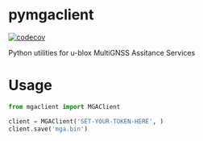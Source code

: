 # pymgaclient
[![codecov](https://codecov.io/gh/key/pymgaclient/branch/master/graph/badge.svg)](https://codecov.io/gh/key/pymgaclient)

Python utilities for u-blox MultiGNSS Assitance Services


# Usage

```python
from mgaclient import MGAClient

client = MGAClient('SET-YOUR-TOKEN-HERE', )
client.save('mga.bin')
```

